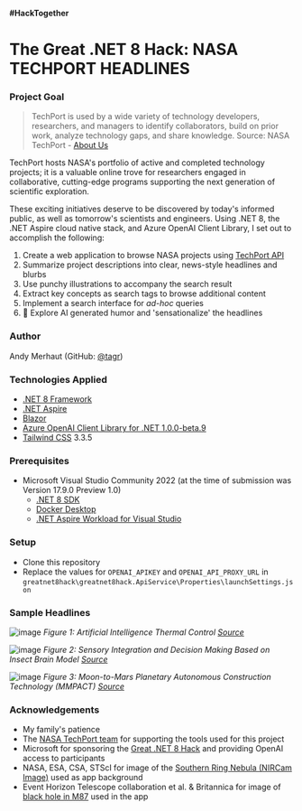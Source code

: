 ﻿**#HackTogether**
# The Great .NET 8 Hack: NASA TECHPORT HEADLINES

### Project Goal
> TechPort is used by a wide variety of technology developers, researchers, and managers to identify collaborators, build on prior work, analyze technology gaps, and share knowledge.
> Source: NASA TechPort - [About Us](https://techport.nasa.gov/about)

TechPort hosts NASA's portfolio of active and completed technology projects; it is a valuable online trove for researchers engaged in collaborative, cutting-edge programs supporting the next generation of scientific exploration.

These exciting initiatives deserve to be discovered by today's informed public, as well as tomorrow's scientists and engineers. Using .NET 8, the .NET Aspire cloud native stack, and Azure OpenAI Client Library, I set out to accomplish the following:

1. Create a web application to browse NASA projects using [TechPort API](https://techport.nasa.gov/help/articles/api)
2. Summarize project descriptions into clear, news-style headlines and blurbs
3. Use punchy illustrations to accompany the search result
4. Extract key concepts as search tags to browse additional content
5. Implement a search interface for *ad-hoc* queries
6. 🤡 Explore AI generated humor and 'sensationalize' the headlines

### Author
Andy Merhaut (GitHub: [@tagr](https://github.com/tagr))

### Technologies Applied
* [.NET 8 Framework](https://dotnet.microsoft.com/en-us/download/dotnet/8.0)
* [.NET Aspire](https://devblogs.microsoft.com/dotnet/introducing-dotnet-aspire-simplifying-cloud-native-development-with-dotnet-8/)
* [Blazor](https://dotnet.microsoft.com/en-us/apps/aspnet/web-apps/blazor)
* [Azure OpenAI Client Library for .NET 1.0.0-beta.9](https://learn.microsoft.com/en-us/dotnet/api/overview/azure/ai.openai-readme?view=azure-dotnet-preview)
* [Tailwind CSS](https://tailwindcss.com/) 3.3.5

### Prerequisites
* Microsoft Visual Studio Community 2022 (at the time of submission was Version 17.9.0 Preview 1.0)
  * [.NET 8 SDK](https://dotnet.microsoft.com/en-us/download/dotnet/8.0)
  * [Docker Desktop](https://www.docker.com/products/docker-desktop/)
  * [.NET Aspire Workload for Visual Studio](https://learn.microsoft.com/en-us/dotnet/aspire/get-started/quickstart-build-your-first-aspire-app?tabs=visual-studio)

### Setup
* Clone this repository
* Replace the values for `OPENAI_APIKEY` and `OPENAI_API_PROXY_URL` in `greatnet8hack\greatnet8hack.ApiService\Properties\launchSettings.json`
  
### Sample Headlines
![image](https://github.com/tagr/greatnet8hack-techport/assets/1758035/dd429eda-6fc5-4c4d-9371-d777ee392329)
*Figure 1: Artificial Intelligence Thermal Control [Source](https://techport.nasa.gov/view/96576)*

![image](https://github.com/tagr/greatnet8hack-techport/assets/1758035/4667a557-91d7-4074-94ab-713c9e5819c3)
*Figure 2: Sensory Integration and Decision Making Based on Insect Brain Model [Source](https://techport.nasa.gov/view/4327)*

![image](https://github.com/tagr/greatnet8hack-techport/assets/1758035/e53b0ca3-200b-4766-9ec9-0759e43bf719)
*Figure 3: Moon-to-Mars Planetary Autonomous Construction Technology (MMPACT) [Source](https://techport.nasa.gov/view/116319)*

### Acknowledgements
* My family's patience
* The [NASA TechPort team](https://techport.nasa.gov/about) for supporting the tools used for this project
* Microsoft for sponsoring the [Great .NET 8 Hack](https://github.com/microsoft/hack-together-dotnet) and providing OpenAI access to participants
* NASA, ESA, CSA, STScI for image of the [Southern Ring Nebula (NIRCam Image)](https://webbtelescope.org/contents/media/images/2022/033/01G70BGTSYBHS69T7K3N3ASSEB?Collection=First%20Images) used as app background
* Event Horizon Telescope collaboration et al. & Britannica for image of [black hole in M87](https://www.britannica.com/place/Virgo-A#/media/1/630116/239625) used in the app
